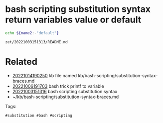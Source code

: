 # bash scripting substitution syntax return variables value or default

```bash
echo ${name2:-"default"}
```

` zet/20221003151313/README.md `

# Related

- [20221014190250](/zet/20221014190250/README.md) kb file named kb/bash-scripting/substitution-syntax-braces.md
- [20221006191703](/zet/20221006191703/README.md) bash trick printf to variable
- [20221003151316](/zet/20221003151316/README.md) bash scripting substitution syntax
- ~/kb/bash-scripting/substitution-syntax-braces.md

Tags:

    #substitution #bash #scripting
